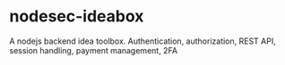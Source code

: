 # nodesec-ideabox
A nodejs backend idea toolbox. Authentication, authorization, REST API, session handling, payment management, 2FA
